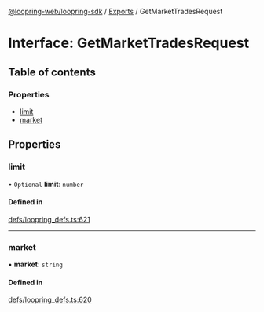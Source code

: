 [@loopring-web/loopring-sdk](../README.md) / [Exports](../modules.md) / GetMarketTradesRequest

# Interface: GetMarketTradesRequest

## Table of contents

### Properties

- [limit](GetMarketTradesRequest.md#limit)
- [market](GetMarketTradesRequest.md#market)

## Properties

### limit

• `Optional` **limit**: `number`

#### Defined in

[defs/loopring_defs.ts:621](https://github.com/Loopring/loopring_sdk/blob/300ee65/src/defs/loopring_defs.ts#L621)

___

### market

• **market**: `string`

#### Defined in

[defs/loopring_defs.ts:620](https://github.com/Loopring/loopring_sdk/blob/300ee65/src/defs/loopring_defs.ts#L620)
